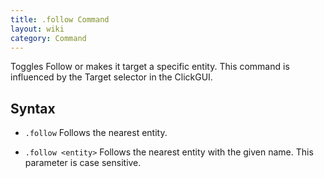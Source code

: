```yaml
---
title: .follow Command
layout: wiki
category: Command
---
```

Toggles Follow or makes it target a specific entity. This command is influenced by the Target selector in the ClickGUI.

## Syntax
- `.follow` Follows the nearest entity.

- `.follow <entity>` Follows the nearest entity with the given name. This parameter is case sensitive.

